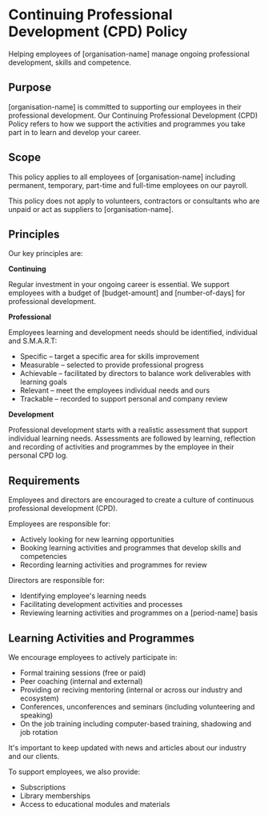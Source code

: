 # Continuing Professional Development (CPD) Policy

Helping employees of [organisation-name] manage ongoing professional development, skills and competence.

## Purpose

[organisation-name] is committed to supporting our employees in their professional development. Our Continuing Professional Development (CPD) Policy refers to how we support the activities and programmes you take part in to learn and develop your career.

## Scope

This policy applies to all employees of [organisation-name] including permanent, temporary, part-time and full-time employees on our payroll.

This policy does not apply to volunteers, contractors or consultants who are unpaid or act as suppliers to [organisation-name].

## Principles

Our key principles are:

**Continuing**

Regular investment in your ongoing career is essential. We support employees with a budget of [budget-amount] and [number-of-days] for professional development.

**Professional**

Employees learning and development needs should be identified, individual and S.M.A.R.T:    

* Specific – target a specific area for skills improvement
* Measurable – selected to provide professional progress 
* Achievable – facilitated by directors to balance work deliverables with learning goals
* Relevant – meet the employees individual needs and ours
* Trackable – recorded to support personal and company review

**Development**

Professional development starts with a realistic assessment that support individual learning needs. Assessments are followed by learning, reflection and recording of activities and programmes by the employee in their personal CPD log.
    
## Requirements

Employees and directors are encouraged to create a culture of continuous professional development (CPD). 

Employees are responsible for:

* Actively looking for new learning opportunities 
* Booking learning activities and programmes that develop skills and competencies
* Recording learning activities and programmes for review

Directors are responsible for: 

* Identifying employee's learning needs
* Facilitating development activities and processes
* Reviewing learning activities and programmes on a [period-name] basis

## Learning Activities and Programmes

We encourage employees to actively participate in:

* Formal training sessions (free or paid)
* Peer coaching (internal and external)
* Providing or reciving mentoring (internal or across our industry and ecosystem)
* Conferences, unconferences and seminars (including volunteering and speaking)
* On the job training including computer-based training, shadowing and job rotation

It's important to keep updated with news and articles about our industry and our clients. 

To support employees, we also provide:

* Subscriptions
* Library memberships
* Access to educational modules and materials
